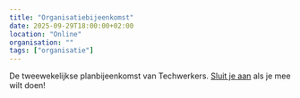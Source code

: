 ```yaml
---
title: "Organisatiebijeenkomst"
date: 2025-09-29T18:00:00+02:00
location: "Online"
organisation: ""
tags: ["organisatie"]
---
```


De tweewekelijkse planbijeenkomst van Techwerkers. [Sluit je aan](/join) als je mee wilt doen!
